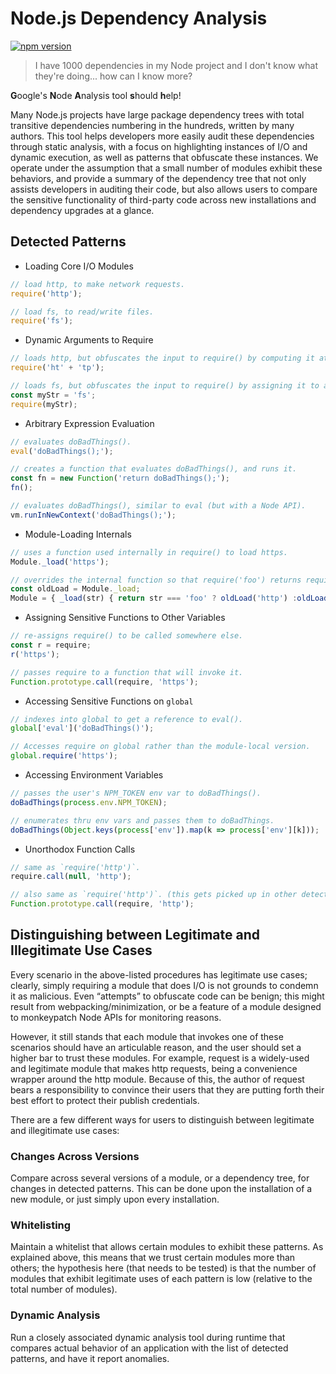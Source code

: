 # Node.js Dependency Analysis

[![npm version](https://badge.fury.io/js/gnash.svg)](https://badge.fury.io/js/gnash)

> I have 1000 dependencies in my Node project and I don't know what they're doing... how can I know more?

**G**oogle's **N**ode **A**nalysis tool **s**hould **h**elp!

Many Node.js projects have large package dependency trees with total transitive dependencies numbering in the hundreds, written by many authors. This tool helps developers more easily audit these dependencies through static analysis, with a focus on highlighting instances of I/O and dynamic execution, as well as patterns that obfuscate these instances. We operate under the assumption that a small number of modules exhibit these behaviors, and provide a summary of the dependency tree that not only assists developers in auditing their code, but also allows users to compare the sensitive functionality of third-party code across new installations and dependency upgrades at a glance.

## Detected Patterns

* Loading Core I/O Modules
```js
// load http, to make network requests.
require('http');

// load fs, to read/write files.
require('fs');
```

* Dynamic Arguments to Require
```js
// loads http, but obfuscates the input to require() by computing it at runtime.
require('ht' + 'tp');

// loads fs, but obfuscates the input to require() by assigning it to another variable first.
const myStr = 'fs';
require(myStr);
```

* Arbitrary Expression Evaluation
```js
// evaluates doBadThings().
eval('doBadThings();');

// creates a function that evaluates doBadThings(), and runs it.
const fn = new Function('return doBadThings();');
fn();

// evaluates doBadThings(), similar to eval (but with a Node API).
vm.runInNewContext('doBadThings();');
```

* Module-Loading Internals
```js
// uses a function used internally in require() to load https.
Module._load('https');

// overrides the internal function so that require('foo') returns require('http').
const oldLoad = Module._load;
Module = { _load(str) { return str === 'foo' ? oldLoad('http') :oldLoad(str); } }
```

* Assigning Sensitive Functions to Other Variables
```js
// re-assigns require() to be called somewhere else.
const r = require;
r('https');

// passes require to a function that will invoke it.
Function.prototype.call(require, 'https');
```

* Accessing Sensitive Functions on `global`
```js
// indexes into global to get a reference to eval().
global['eval']('doBadThings()');

// Accesses require on global rather than the module-local version.
global.require('https');
```

* Accessing Environment Variables
```js
// passes the user's NPM_TOKEN env var to doBadThings().
doBadThings(process.env.NPM_TOKEN);

// enumerates thru env vars and passes them to doBadThings.
doBadThings(Object.keys(process['env']).map(k => process['env'][k]));
```

* Unorthodox Function Calls
```js
// same as `require('http')`.
require.call(null, 'http');

// also same as `require('http')`. (this gets picked up in other detections)
Function.prototype.call(require, 'http');
```

## Distinguishing between Legitimate and Illegitimate Use Cases

Every scenario in the above-listed procedures has legitimate use cases; clearly, simply requiring a module that does I/O is not grounds to condemn it as malicious. Even “attempts” to obfuscate code can be benign; this might result from webpacking/minimization, or be a feature of a module designed to monkeypatch Node APIs for monitoring reasons.

However, it still stands that each module that invokes one of these scenarios should have an articulable reason, and the user should set a higher bar to trust these modules. For example, request is a widely-used and legitimate module that makes http requests, being a convenience wrapper around the http module. Because of this, the author of request bears a responsibility to convince their users that they are putting forth their best effort to protect their publish credentials.

There are a few different ways for users to distinguish between legitimate and illegitimate use cases:

### Changes Across Versions

Compare across several versions of a module, or a dependency tree, for changes in detected patterns. This can be done upon the installation of a new module, or just simply upon every installation.

### Whitelisting

Maintain a whitelist that allows certain modules to exhibit these patterns. As explained above, this means that we trust certain modules more than others; the hypothesis here (that needs to be tested) is that the number of modules that exhibit legitimate uses of each pattern is low (relative to the total number of modules).

### Dynamic Analysis
Run a closely associated dynamic analysis tool during runtime that compares actual behavior of an application with the list of detected patterns, and have it report anomalies.

